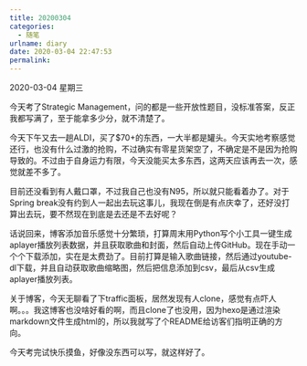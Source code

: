 ```yaml
---
title: 20200304
categories:
  - 随笔
urlname: diary
date: 2020-03-04 22:47:53
permalink:
---
```

2020-03-04 星期三

今天考了Strategic Management，问的都是一些开放性题目，没标准答案，反正我都写满了，至于能拿多少分，就不清楚了。

今天下午又去一趟ALDI，买了$70+的东西，一大半都是罐头。今天实地考察感觉还行，也没有什么过激的抢购，不过确实有零星货架空了，不确定是不是因为抢购导致的。不过由于自身运力有限，今天没能买太多东西，这两天应该再去一次，感觉就差不多了。

目前还没看到有人戴口罩，不过我自己也没有N95，所以就只能看着办了。对于Spring break没有约到人一起出去玩这事儿，我现在倒是有点庆幸了，还好没打算出去玩，要不然现在到底是去还是不去好呢？

话说回来，博客添加音乐感觉十分繁琐，打算周末用Python写个小工具一键生成aplayer播放列表数据，并且获取歌曲和封面，然后自动上传GitHub。现在手动一个个下载添加，实在是太费劲了。目前打算是输入歌曲链接，然后通过youtube-dl下载，并且自动获取歌曲缩略图，然后把信息添加到csv，最后从csv生成aplayer播放列表。

关于博客，今天无聊看了下traffic面板，居然发现有人clone，感觉有点吓人啊。。。我这博客也没啥好看的啊，而且clone了也没用，因为hexo是通过渲染markdown文件生成html的，所以我就写了个README给访客们指明正确的方向。

今天考完试快乐摸鱼，好像没东西可以写，就这样好了。